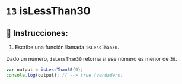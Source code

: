 # `13` isLessThan30

## 📝 Instrucciones:

1. Escribe una función llamada `isLessThan30`.

Dado un número, `isLessThan30` retorna si ese número es menor de `30`.

```Javascript
var output = isLessThan30(9);
console.log(output); // --> true (verdadero)
```